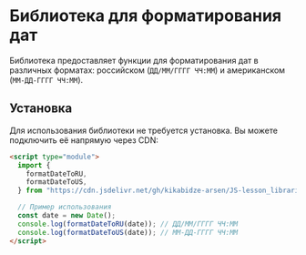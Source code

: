 # Библиотека для форматирования дат

Библиотека предоставляет функции для форматирования дат в различных форматах: российском (`ДД/ММ/ГГГГ ЧЧ:ММ`) и американском (`ММ-ДД-ГГГГ ЧЧ:ММ`).

## Установка

Для использования библиотеки не требуется установка. Вы можете подключить её напрямую через CDN:

```html
<script type="module">
  import {
    formatDateToRU,
    formatDateToUS,
  } from "https://cdn.jsdelivr.net/gh/kikabidze-arsen/JS-lesson_libraries@main/lib/formatDate/formatDate.js";

  // Пример использования
  const date = new Date();
  console.log(formatDateToRU(date)); // ДД/ММ/ГГГГ ЧЧ:ММ
  console.log(formatDateToUS(date)); // ММ-ДД-ГГГГ ЧЧ:ММ
</script>
